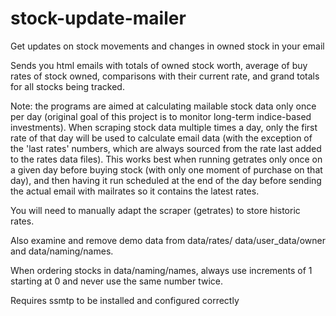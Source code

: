 # stock-update-mailer
Get updates on stock movements and changes in owned stock in your email

Sends you html emails with totals of owned stock worth, average of buy rates of stock owned,
comparisons with their current rate, and grand totals for all stocks being tracked.

Note: the programs are aimed at calculating mailable stock data only once per day (original goal of this
project is to monitor long-term indice-based investments). When scraping stock data multiple times a day,
only the first rate of that day will be used to calculate email data (with the exception of the 'last rates'
numbers, which are always sourced from the rate last added to the rates data files). This works best when
running getrates only once on a given day before buying stock (with only one moment of purchase on that day),
and then having it run scheduled at the end of the day before sending the actual email with mailrates so it
contains the latest rates.

You will need to manually adapt the scraper (getrates) to store historic rates.

Also examine and remove demo data from data/rates/ data/user_data/owner and data/naming/names.

When ordering stocks in data/naming/names, always use increments of 1 starting at 0 and never use the same number twice.

Requires ssmtp to be installed and configured correctly
